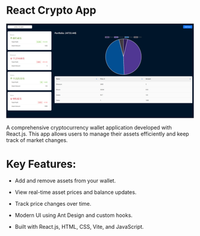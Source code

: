 # React Crypto App

![Memory Game Screenshot](https://raw.githubusercontent.com/trenches022/react-crypto-app/master/crypto-screenshot.jpg)

A comprehensive cryptocurrency wallet application developed with React.js. This app allows users to manage their assets efficiently and keep track of market changes.

# Key Features:

* Add and remove assets from your wallet.

* View real-time asset prices and balance updates.

* Track price changes over time.

* Modern UI using Ant Design and custom hooks.

* Built with React.js, HTML, CSS, Vite, and JavaScript.
